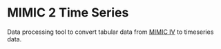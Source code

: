 # MIMIC 2 Time Series

Data processing tool to convert tabular data from [MIMIC IV](https://mimic.mit.edu/docs/) to timeseries data.